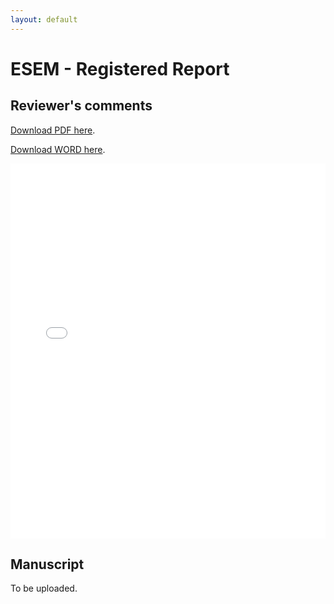 ```yaml
---
layout: default
---
```


# ESEM - Registered Report

## Reviewer's comments

[Download PDF here](ESEM_RR/ESEM_RR_Reviewers_comments.pdf).

[Download WORD here](ESEM_RR/ESEM_RR_Reviewers_comments.docx).

<embed src="ESEM_RR/ESEM_RR_Reviewers_comments.pdf" type="application/pdf" width="100%" height="600px" />


## Manuscript

To be uploaded.


